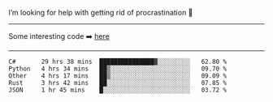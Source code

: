I’m looking for help with getting rid of procrastination 🤔

-----

Some interesting code :arrow_right: [here](https://github.com/zhen8838/playground)

-----

<!--START_SECTION:waka-->
```text
C#       29 hrs 38 mins  ███████████████▓░░░░░░░░░   62.80 % 
Python   4 hrs 34 mins   ██▒░░░░░░░░░░░░░░░░░░░░░░   09.70 % 
Other    4 hrs 17 mins   ██▒░░░░░░░░░░░░░░░░░░░░░░   09.09 % 
Rust     3 hrs 42 mins   ██░░░░░░░░░░░░░░░░░░░░░░░   07.85 % 
JSON     1 hr 45 mins    █░░░░░░░░░░░░░░░░░░░░░░░░   03.72 % 
```
<!--END_SECTION:waka-->

<!--
**zhen8838/zhen8838** is a ✨ _special_ ✨ repository because its `README.md` (this file) appears on your GitHub profile.

Here are some ideas to get you started:

- 🔭 I’m currently working on ...
- 🌱 I’m currently learning ...
- 👯 I’m looking to collaborate on ...
 ...
- 💬 Ask me about ...
- 📫 How to reach me: ...
- 😄 Pronouns: ...
- ⚡ Fun fact: ...
-->
